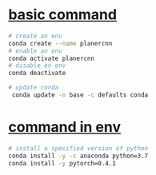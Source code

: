 # [basic command]()
```sh
# create an env
conda create --name planercnn
# enable an env
conda activate planercnn
# disable en env
conda deactivate

# update conda
 conda update -n base -c defaults conda

```
# [command in env]()
```sh
# install a specified version of python
conda install -y -c anaconda python=3.7
conda install -y pytorch=0.4.1
```
